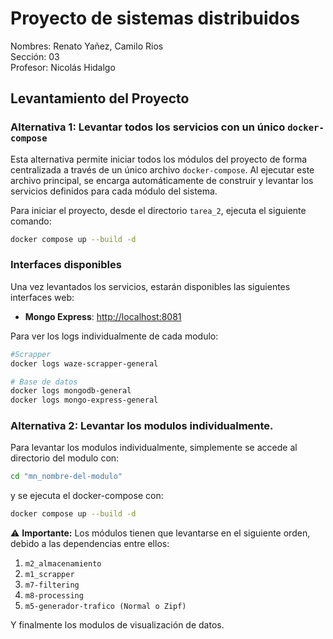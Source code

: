 # Proyecto de sistemas distribuidos
Nombres: Renato Yañez, Camilo Rios \
Sección: 03 \
Profesor: Nicolás Hidalgo
## Levantamiento del Proyecto

### Alternativa 1: Levantar todos los servicios con un único `docker-compose`

Esta alternativa permite iniciar todos los módulos del proyecto de forma centralizada a través de un único archivo `docker-compose`. Al ejecutar este archivo principal, se encarga automáticamente de construir y levantar los servicios definidos para cada módulo del sistema.

Para iniciar el proyecto, desde el directorio `tarea_2`, ejecuta el siguiente comando:

```bash
docker compose up --build -d
```
### Interfaces disponibles

Una vez levantados los servicios, estarán disponibles las siguientes interfaces web:

- **Mongo Express**: [http://localhost:8081](http://localhost:8081)



Para ver los logs individualmente de cada modulo:


```bash
#Scrapper
docker logs waze-scrapper-general

# Base de datos
docker logs mongodb-general
docker logs mongo-express-general

```

### Alternativa 2: Levantar los modulos individualmente.

Para levantar los modulos individualmente, simplemente se accede al directorio del modulo con:
```bash
cd "mn_nombre-del-modulo"
```
y se ejecuta el docker-compose con:
```bash
docker compose up --build -d
```

⚠️ **Importante:** Los módulos tienen que levantarse en el siguiente orden, debido a las dependencias entre ellos:

1. `m2_almacenamiento`
2. `m1_scrapper`
3. `m7-filtering`
4. `m8-processing`
6. `m5-generador-trafico (Normal o Zipf)` 


Y finalmente los modulos de visualización de datos.
